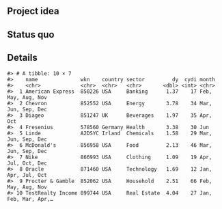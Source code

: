 
<!-- README.md is generated from README.Rmd. Please edit that file -->

## Project idea

## Status quo

## Details

    #> # A tibble: 10 × 7
    #>    name              wkn    country sector         dy  cydi month               
    #>    <chr>             <chr>  <chr>   <chr>       <dbl> <int> <chr>               
    #>  1 American Express  850226 USA     Banking      1.37    17 Feb, May, Aug, Nov  
    #>  2 Chevron           852552 USA     Energy       3.78    34 Mar, Jun, Sep, Dec  
    #>  3 Diageo            851247 UK      Beverages    1.97    35 Apr, Oct            
    #>  4 Fresenius         578560 Germany Health       3.38    30 Jun                 
    #>  5 Linde             A2DSYC Irland  Chemicals    1.58    29 Mar, Jun, Sep, Dec  
    #>  6 McDonald's        856958 USA     Food         2.13    46 Mar, Jun, Sep, Dec  
    #>  7 Nike              866993 USA     Clothing     1.09    19 Apr, Jul, Oct, Dec  
    #>  8 Oracle            871460 USA     Technology   1.69    12 Jan, Apr, Jul, Oct  
    #>  9 Procter & Gamble  852062 USA     Household    2.51    66 Feb, May, Aug, Nov  
    #> 10 TestRealty Income 899744 USA     Real Estate  4.04    27 Jan, Feb, Mar, Apr,…
